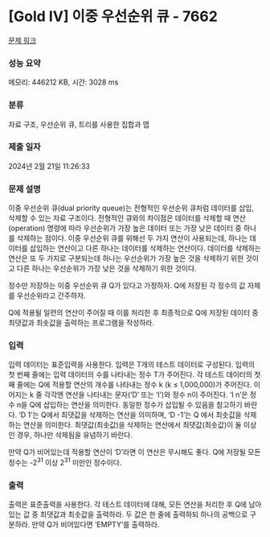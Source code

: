 # [Gold IV] 이중 우선순위 큐 - 7662 

[문제 링크](https://www.acmicpc.net/problem/7662) 

### 성능 요약

메모리: 446212 KB, 시간: 3028 ms

### 분류

자료 구조, 우선순위 큐, 트리를 사용한 집합과 맵

### 제출 일자

2024년 2월 21일 11:26:33

### 문제 설명

<p>이중 우선순위 큐(dual priority queue)는 전형적인 우선순위 큐처럼 데이터를 삽입, 삭제할 수 있는 자료 구조이다. 전형적인 큐와의 차이점은 데이터를 삭제할 때 연산(operation) 명령에 따라 우선순위가 가장 높은 데이터 또는 가장 낮은 데이터 중 하나를 삭제하는 점이다. 이중 우선순위 큐를 위해선 두 가지 연산이 사용되는데, 하나는 데이터를 삽입하는 연산이고 다른 하나는 데이터를 삭제하는 연산이다. 데이터를 삭제하는 연산은 또 두 가지로 구분되는데 하나는 우선순위가 가장 높은 것을 삭제하기 위한 것이고 다른 하나는 우선순위가 가장 낮은 것을 삭제하기 위한 것이다. </p>

<p>정수만 저장하는 이중 우선순위 큐 Q가 있다고 가정하자. Q에 저장된 각 정수의 값 자체를 우선순위라고 간주하자. </p>

<p>Q에 적용될 일련의 연산이 주어질 때 이를 처리한 후 최종적으로 Q에 저장된 데이터 중 최댓값과 최솟값을 출력하는 프로그램을 작성하라.</p>

### 입력 

 <p>입력 데이터는 표준입력을 사용한다. 입력은 T개의 테스트 데이터로 구성된다. 입력의 첫 번째 줄에는 입력 데이터의 수를 나타내는 정수 T가 주어진다. 각 테스트 데이터의 첫째 줄에는 Q에 적용할 연산의 개수를 나타내는 정수 k (k ≤ 1,000,000)가 주어진다. 이어지는 k 줄 각각엔 연산을 나타내는 문자(‘D’ 또는 ‘I’)와 정수 n이 주어진다. ‘I n’은 정수 n을 Q에 삽입하는 연산을 의미한다. 동일한 정수가 삽입될 수 있음을 참고하기 바란다. ‘D 1’는 Q에서 최댓값을 삭제하는 연산을 의미하며, ‘D -1’는 Q 에서 최솟값을 삭제하는 연산을 의미한다. 최댓값(최솟값)을 삭제하는 연산에서 최댓값(최솟값)이 둘 이상인 경우, 하나만 삭제됨을 유념하기 바란다.</p>

<p>만약 Q가 비어있는데 적용할 연산이 ‘D’라면 이 연산은 무시해도 좋다. Q에 저장될 모든 정수는 -2<sup>31</sup> 이상 2<sup>31</sup> 미만인 정수이다. </p>

### 출력 

 <p>출력은 표준출력을 사용한다. 각 테스트 데이터에 대해, 모든 연산을 처리한 후 Q에 남아 있는 값 중 최댓값과 최솟값을 출력하라. 두 값은 한 줄에 출력하되 하나의 공백으로 구분하라. 만약 Q가 비어있다면 ‘EMPTY’를 출력하라.</p>

